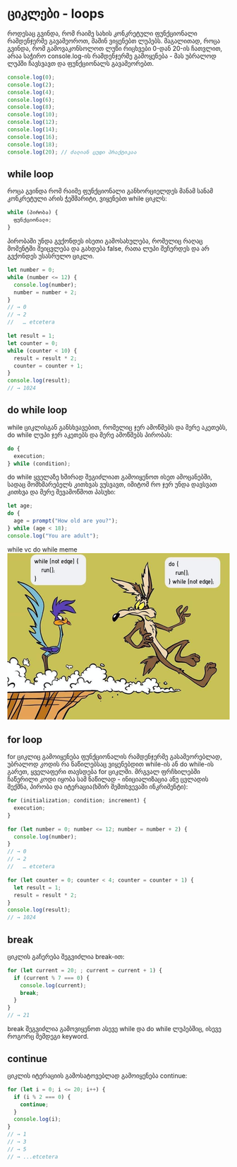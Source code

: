 # ციკლები - loops

როდესაც გვინდა, რომ რაიმე სახის კონკრეტული ფუნქციონალი რამდენჯერმე გავამეოროთ, მაშინ ვიყენებთ ლუპებს. მაგალითად, როცა გვინდა, რომ გამოვაკონსოლოთ ლუწი რიცხვები 0-დან 20-ის ჩათვლით, არაა საჭირო console.log-ის რამდენჯერმე გამოყენება - მას უბრალოდ ლუპში ჩავსვავთ და ფუნქციონალს გავამეორებთ.

```js
console.log(0);
console.log(2);
console.log(4);
console.log(6);
console.log(8);
console.log(10);
console.log(12);
console.log(14);
console.log(16);
console.log(18);
console.log(20); // ძალიან ცუდი პრაქტიკაა
```

## while loop

როცა გვინდა რომ რაიმე ფუნქციონალი განხორციელდეს მანამ სანამ კონკრეტული არის ჭეშმარიტი, ვიყენებთ while ციკლს:

```js
while (პირობა) {
  ფუნქციონალი;
}
```

პირობაში უნდა გვქონდეს ისეთი გამოსახულება, რომელიც რაღაც მომენტში შეიცვლება და გახდება false, რათა ლუპი შეჩერდეს და არ გვქონდეს უსასრულო ციკლი.

```js
let number = 0;
while (number <= 12) {
  console.log(number);
  number = number + 2;
}
// → 0
// → 2
//   … etcetera
```

```js
let result = 1;
let counter = 0;
while (counter < 10) {
  result = result * 2;
  counter = counter + 1;
}
console.log(result);
// → 1024
```

## do while loop

while ციკლისგან განსხვავებით, რომელიც ჯერ ამოწმებს და მერე აკეთებს, do while ლუპი ჯერ აკეთებს და მერე ამოწმებს პირობას:

```js
do {
  execution;
} while (condition);
```

do while ყველაზე ხშირად შეგიძლიათ გამოიყენოთ ისეთ ამოცანებში, სადაც მომხმარებელს კითხვას ვუსვავთ, იმიტომ რო ჯერ უნდა დავსვათ კითხვა და მერე შევამოწმოთ პასუხი:

```js
let age;
do {
  age = prompt("How old are you?");
} while (age < 18);
console.log("You are adult");
```

while vc do while meme
![alt text](/images/while-vs-do-while.png)

## for loop

for ციკლიც გამოიყენება ფუნქციონალის რამდენჯერმე გასამეორებლად, უბრალოდ კოდის რა ნაწილებსაც ვიყენებდით while-ის ან do while-ის გარეთ, ყველაფერი თავსდება for ციკლში. მრგვალ ფრჩხილებში ჩაწერილი კოდი იყობა სამ ნაწილად - ინიციალიზაცია ანუ ცვლადის შექმნა, პირობა და იტერაცია(ხშირ შემთხვევაში ინკრიმენტი):

```js
for (initialization; condition; increment) {
  execution;
}
```

```js
for (let number = 0; number <= 12; number = number + 2) {
  console.log(number);
}
// → 0
// → 2
//   … etcetera
```

```js
for (let counter = 0; counter < 4; counter = counter + 1) {
  let result = 1;
  result = result * 2;
}
console.log(result);
// → 1024
```

## break

ციკლის გაჩერება შეგვიძლია break-ით:

```js
for (let current = 20; ; current = current + 1) {
  if (current % 7 === 0) {
    console.log(current);
    break;
  }
}
// → 21
```

break შეგვიძლია გამოვიყენოთ ასევე while და do while ლუპებშიც, ისევე როგორც შემდეგი keyword.

## continue

ციკლის იტერაციის გამოსატოვებლად გამოიყენება continue:

```js
for (let i = 0; i <= 20; i++) {
  if (i % 2 === 0) {
    continue;
  }
  console.log(i);
}
// → 1
// → 3
// → 5
// → ...etcetera
```
